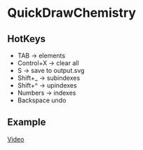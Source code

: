 # QuickDrawChemistry
## HotKeys
- TAB -> elements
- Control+X -> clear all
- S -> save to output.svg
- Shift+_ -> subindexes
- Shift+^ -> upindexes
- Numbers -> indexes
- Backspace undo
## Example
[Video](https://wipedlifepotato.github.io/assets/output_720.mp4)
